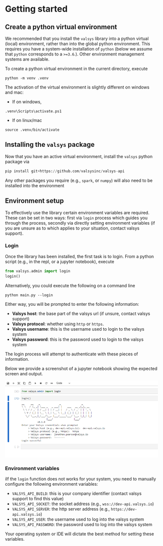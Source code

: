 # Getting started
## Create a python virtual environment
We recommended that you install the `valsys` library into a python virtual (local) environment, rather than into the global python environment. This requires you have a system-wide installation of `python` (below we assume that `python` corresponds to a `>=3.6`.). Other environment management systems are available.

To create a python virtual environment in the current directory, execute
```
python -m venv .venv
```
The activation of the virtual environment is slightly different on windows and mac:

* If on windows,
```
.venv\Scripts\activate.ps1
```
* If on linux/mac
```
source .venv/bin/activate
```
## Installing the `valsys` package
Now that you have an active virtual environment, install the `valsys` python package via
```python
pip install git+https://github.com/valsysinc/valsys-api
```
Any other packages you require (e.g., `spark`, or `numpy`) will also need to be installed into the environment

## Environment setup
To effectively use the library certain environment variables are required. These can be set in two ways: first via `login` process which guides you through the process, secondly via directly setting environment variables (if you are unsure as to which applies to your situation, contact valsys support).
### Login
Once the library has been installed, the first task is to login. From a python script (e.g., in the repl, or a jupyter notebook), execute
```python
from valsys.admin import login
login()
```

Alternatively, you could execute the following on a command line
```
python main.py --login
```

Either way, you will be prompted to enter the following information:

* **Valsys host**: the base part of the valsys url (if unsure, contact valsys support)
* **Valsys protocol**: whether using `http` or `https`.
* **Valsys username**: this is the username used to login to the valsys system 
* **Valsys password**: this is the password used to login to the valsys system

The login process will attempt to authenticate with these pieces of information.

Below we provide a screenshot of a jupyter notebook showing the expected screen and output.

![](images/jupyter_login.png "Jupyter login")

### Environment variables
iIf the `login` function does not works for your system, you need to manually configure the following environment variables:

* `VALSYS_API_BUILD`: this is your company identifier (contact valsys support to find this value)
* `VALSYS_API_SOCKET`: the socket address (e.g., `wss://dev-api.valsys.io`)
* `VALSYS_API_SERVER`: the http server address (e.g., `https://dev-api.valsys.io`)
* `VALSYS_API_USER`: the username used to log into the valsys system
* `VALSYS_API_PASSWORD`: the password used to log into the valsys system

Your operating system or IDE will dictate the best method for setting these variables.


